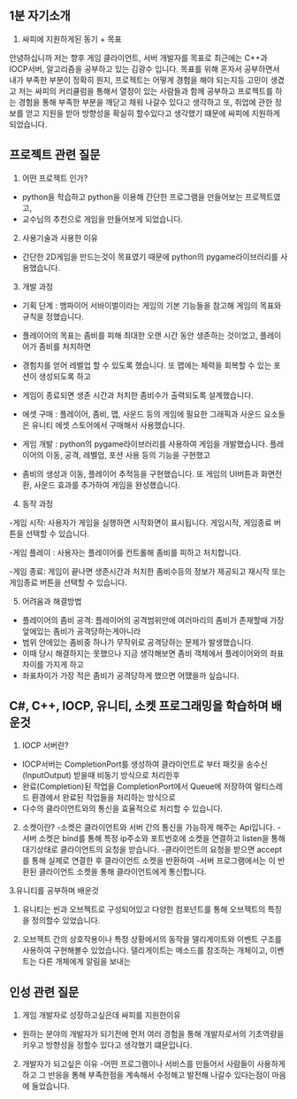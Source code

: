 ## 1분 자기소개 
1. 싸피에 지원하게된 동기 + 목표

안녕하십니까 저는 향후 게임 클라이언트, 서버 개발자를 목표로 최근에는 C++과 IOCP서버, 알고리즘을 공부하고 있는 김광수 입니다.
목표를 위해 혼자서 공부하면서 내가 부족한 부분이 정확히 뭔지, 프로젝트는 어떻게 경험을 해야 되는지등 고민이 생겼고 저는 싸피의 커리큘럼을 통해서 열정이 있는 사람들과 함께 공부하고 프로젝트를 하는 경험을 통해 부족한 부분을 깨닫고 채워 나갈수 있다고 생각하고 또, 취업에 관한 정보를 얻고 지원을 받아 방향성을 확실히 할수있다고 생각했기 떄문에 싸피에 지원하게 되었습니다.

## 프로젝트 관련 질문

1. 어떤 프로젝트 인가?
- python을 학습하고 python을 이용해 간단한 프로그램을 만들어보는 프로젝트였고,
- 교수님의 추천으로 게임을 만들어보게 되었습니다.

2. 사용기술과 사용한 이유
- 간단한 2D게임을 만드는것이 목표였기 때문에 python의 pygame라이브러리를 사용했습니다.

3. 개발 과정

- 기획 단계 : 뱀파이어 서바이벌이라는 게임의 기본 기능들을 참고해 게임의 목표와 규칙을 정했습니다.
- 플레이어의 목표는 좀비를 피해 최대한 오랜 시간 동안 생존하는 것이었고, 플레이어가 좀비를 처치하면 
- 경험치를 얻어 레벨업 할 수 있도록 했습니다. 또 맵에는 체력을 회복할 수 있는 포션이 생성되도록 하고
- 게임이 종료되면 생존 시간과 처치한 좀비수가 출력되도록 설계했습니다.

- 에셋 구매 : 플레이어, 좀비, 맵, 사운드 등의 게임에 필요한 그래픽과 사운드 요소들은 유니티 에셋 스토어에서 구매해서 사용했습니다.

- 게임 개발 : python의 pygame라이브러리를 사용하여 게임을 개발했습니다. 플레이어의 이동, 공격, 레벨업, 포션 사용 등의 기능을 구현했고
- 좀비의 생성과 이동, 플레이어 추적등을 구현했습니다. 또 게임의 UI버튼과 화면전환, 사운드 효과를 추가하여 게임을 완성했습니다.

4. 동작 과정

-게임 시작: 사용자가 게임을 실행하면 시작화면이 표시됩니다. 게임시작, 게임종료 버튼을 선택할 수 있습니다.

-게임 플레이 : 사용자는 플레이어를 컨트롤해 좀비를 피하고 처치합니다. 

-게임 종료: 게임이 끝나면 생존시간과 처치한 좀비수등의 정보가 제공되고 재시작 또는 게임종료 버튼을 선택할 수 있습니다.

5. 어려움과 해결방법

- 플레이어의 좀비 공격: 플레이어의 공격범위안에 여러마리의 좀비가 존재할때 가장 앞에있는 좀비가 공격당하는게아니라
- 범위 안에있는 좀비중 하나가 무작위로 공격당하는 문제가 발생했습니다.
- 이때 당시 해결하지는 못했으나 지금 생각해보면 좀비 객체에서 플레이어와의 좌표차이를 가지게 하고
- 좌표차이가 가장 적은 좀비가 공격당하게 했으면 어땠을까 싶습니다.

## C#, C++, IOCP, 유니티, 소켓 프로그래밍을 학습하며 배운것

1. IOCP 서버란? 
- IOCP서버는 CompletionPort를 생성하여 클라이언트로 부터 패킷을 송수신(InputOutput) 받을때 비동기 방식으로 처리한후
- 완료(Completion)된 작업을 CompletionPort에서 Queue에 저장하여 멀티스레드 환경에서 완료된 작업들을 처리하는 방식으로
- 다수의 클라이언트와의 통신을 효율적으로 처리할 수 있습니다.

2. 소켓이란?
-소켓은 클라이언트와 서버 간의 통신을 가능하게 해주는 Api입니다.
-서버 소켓은 bind를 통해 특정 ip주소와 포트번호에 소켓을 연결하고 listen을 통해 대기상태로 클라이언트의 요청을 받습니다.
-클라이언트의 요청을 받으면 accept를 통해 실제로 연결한 후 클라이언트 소켓을 반환하여
-서버 프로그램에서는 이 반환된 클라이언트 소켓을 통해 클라이언트에게 통신합니다.

3.유니티를 공부하며 배운것
1. 유니티는 씬과 오브젝트로 구성되어있고 다양한 컴포넌트를 통해 오브젝트의 특징을 정의할수 있었습니다.

2. 오브젝트 간의 상호작용이나 특정 상황에서의 동작을 델리게이트와 이벤트 구조를 사용하여 구현해볼수 있었습니다.
델리게이트는 메소드를 참조하는 개체이고, 이벤트는 다른 개체에게 알림을 보내는 


## 인성 관련 질문
1. 게임 개발자로 성장하고싶은데 싸피를 지원한이유
- 원하는 분야의 개발자가 되기전에 먼저 여러 경험을 통해 개발자로서의 기초역량을 키우고 방향성을 정할수 있다고 생각했기 떄문입니다.

2. 개발자가 되고싶은 이유
-어떤 프로그램이나 서비스를 만들어서 사람들이 사용하게하고 그 반응을 통해 부족한점을 계속해서 수정해고 발전해 나갈수 있다는점이 마음에 들었습니다.
